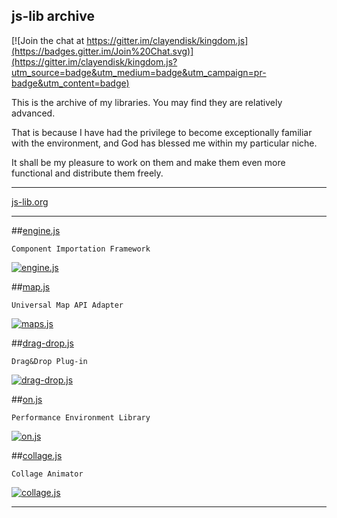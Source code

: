 js-lib archive
----------------------------------------

[![Join the chat at https://gitter.im/clayendisk/kingdom.js](https://badges.gitter.im/Join%20Chat.svg)](https://gitter.im/clayendisk/kingdom.js?utm_source=badge&utm_medium=badge&utm_campaign=pr-badge&utm_content=badge)

This is the archive of my libraries. 
You may find they are relatively advanced. 

That is because I have had the privilege 
to become exceptionally familiar with the environment, 
and God has blessed me within my particular niche.

It shall be my pleasure to work on them and make 
them even more functional and distribute them freely.

-----------------------------------------

[js-lib.org](http://js-lib.org)

-----------------------------------------

##[engine.js](http://github.com/clayendisk/engine.js)
```
Component Importation Framework
```
[![engine.js](http://clayendisk.github.io/kingdom.js/images/background/engine.js.png)](http://clayendisk.github.io/kingdom.js/images/background/engine.js.png)


##[map.js](http://clayendisk.github.io/map.js)
```
Universal Map API Adapter
```
[![maps.js](http://clayendisk.github.io/kingdom.js/images/background/maps.js.png)](http://clayendisk.github.io/kingdom.js/images/background/maps.js.png)


##[drag-drop.js](http://clayendisk.github.io/drag-drop.js)
```
Drag&Drop Plug-in
```
[![drag-drop.js](http://clayendisk.github.io/kingdom.js/images/background/drag-drop.js.png)](http://clayendisk.github.io/kingdom.js/images/background/drag-drop.js.png)


##[on.js](http://onjavascript.org)
```
Performance Environment Library
```
[![on.js](http://clayendisk.github.io/kingdom.js/images/background/on.js.png)](http://clayendisk.github.io/kingdom.js/images/background/on.js.png)


##[collage.js](http://github.com/clayendisk/collage.js)
```
Collage Animator
```
[![collage.js](http://clayendisk.github.io/kingdom.js/images/background/n++.png)](http://clayendisk.github.io/kingdom.js/images/background/n++.png)

-----------------------------------------
